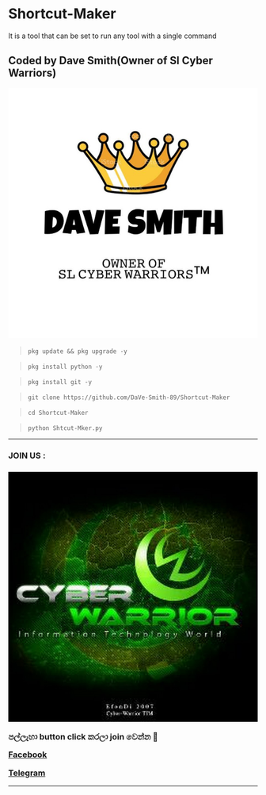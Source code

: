 # Shortcut-Maker
It is a tool that can be set to run any tool with a single command

## Coded by Dave Smith(Owner of Sl Cyber Warriors)

<a href="https://github.com/DaVe-Smith-89"><img src="IMG_20210509_185120_415.jpg"></a>

>`pkg update && pkg upgrade -y`

>`pkg install python -y`

>`pkg install git -y`

>`git clone https://github.com/DaVe-Smith-89/Shortcut-Maker`

>`cd Shortcut-Maker`

>`python Shtcut-Mker.py`

<hr colour="Red" size="10">
<h3>JOIN US :<h3/>
<a href="https://youtube.com/channel/UCOC4YlK-7mb5jIbCRcuijvQ"><img src="400086900718_114430.jpg"></a>

<br>


පල්ලැහා button click කරලා join වෙන්න 🖤

<a href="https://www.facebook.com/groups/424580708746052/?ref=share"> Facebook </a>

<a href="http://t.me/By_sstp"> Telegram  </a>

<hr colour="Red" size="10">



